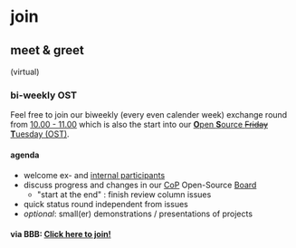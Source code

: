 # join

## meet & greet

(virtual)

### bi-weekly OST
Feel free to join our biweekly (every even calender week) exchange round from [10.00 - 11.00](https://time.is/de/Bern) which is also the start into our [**O**pen **S**ource ~~Friday~~ **T**uesday (OST)](https://opensourcefriday.com).

#### agenda

 - welcome ex- and [internal participants](https://github.com/orgs/bfh/people)
 - discuss progress and changes in our [CoP](https://www.scaledagileframework.com/communities-of-practice/) Open-Source [Board](https://github.com/orgs/bfh/projects/1/)
   - "start at the end" : finish review column issues
 - quick status round independent from issues
 - *optional*: small(er) demonstrations / presentations of projects

#### via BBB: [Click here to join!](https://bbb.ch-open.ch/rooms/bfh-smq-j63-snw/join)

